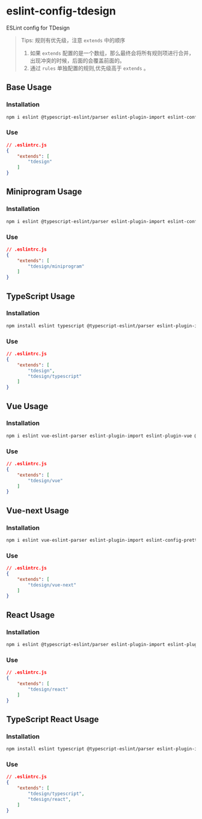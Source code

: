 # eslint-config-tdesign
ESLint config for TDesign

>Tips: 规则有优先级，注意 `extends` 中的顺序
>1. 如果 `extends` 配置的是一个数组，那么最终会将所有规则项进行合并，出现冲突的时候，后面的会覆盖前面的。
>2. 通过 `rules` 单独配置的规则,优先级高于 `extends` 。


## Base Usage
### Installation
```sh
npm i eslint @typescript-eslint/parser eslint-plugin-import eslint-config-tdesign --save-dev
```
### Use
```json
// .eslintrc.js
{
	"extends": [
		"tdesign"
	]
}
```

## Miniprogram Usage
### Installation
```sh
npm i eslint @typescript-eslint/parser eslint-plugin-import eslint-config-prettier eslint-plugin-prettier eslint-config-tdesign --save-dev
```
### Use
```json
// .eslintrc.js
{
	"extends": [
		"tdesign/miniprogram"
	]
}
```

## TypeScript Usage
### Installation
```sh
npm install eslint typescript @typescript-eslint/parser eslint-plugin-import @typescript-eslint/eslint-plugin eslint-config-tdesign --save-dev
```
### Use
```json
// .eslintrc.js
{
	"extends": [
		"tdesign",
		"tdesign/typescript"
	]
}
```

## Vue Usage
### Installation
```sh
npm i eslint vue-eslint-parser eslint-plugin-import eslint-plugin-vue @typescript-eslint/eslint-plugin eslint-config-tdesign --save-dev
```
### Use
```json
// .eslintrc.js
{
	"extends": [
		"tdesign/vue"
	]
}
```
## Vue-next Usage
### Installation
```sh
npm i eslint vue-eslint-parser eslint-plugin-import eslint-config-prettier eslint-plugin-prettier eslint-plugin-vue eslint-config-tdesign --save-dev
```
### Use
```json
// .eslintrc.js
{
	"extends": [
		"tdesign/vue-next"
	]
}
```

## React Usage
### Installation
```sh
npm i eslint @typescript-eslint/parser eslint-plugin-import eslint-plugin-react eslint-plugin-react-hooks eslint-plugin-lodash eslint-config-tdesign --save-dev
```
### Use
```json
// .eslintrc.js
{
	"extends": [
		"tdesign/react"
	]
}
```

## TypeScript React Usage
### Installation
```sh
npm install eslint typescript @typescript-eslint/parser eslint-plugin-import @typescript-eslint/eslint-plugin eslint-plugin-react eslint-plugin-react-hooks eslint-plugin-lodash eslint-config-tdesign --save-dev
```
### Use
```json
// .eslintrc.js
{
	"extends": [
		"tdesign/typescript",
		"tdesign/react",
	]
}
```
